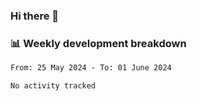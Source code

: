 ### Hi there 👋

### 📊 Weekly development breakdown
<!--START_SECTION:waka-->

```txt
From: 25 May 2024 - To: 01 June 2024

No activity tracked
```

<!--END_SECTION:waka-->
